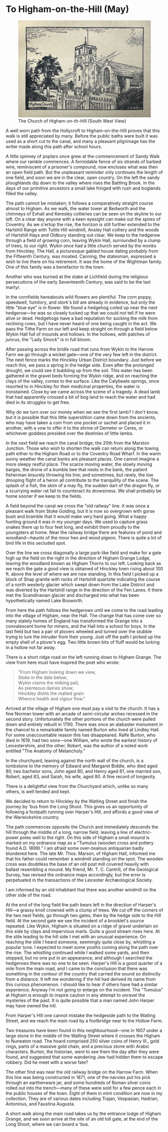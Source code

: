 # To Higham-on-the-Hill (May)

<figure>
    <img src="img/29.jpg" />
    <figcaption>The Church of Higham-on-th-Hill (South West View)</figcaption>
</figure>

A well worn path from the Hollycroft to Higham-on-the-Hill proves that this walk is still appreciated by many. Before the public baths were built it was used as a short cut to the canal, and many a pleasant pilgrimage has the writer made along this path after school hours.

A little spinney of poplars once grew at the commencement of Sandy Walk where our ramble commences. A formidable fence of six strands of barbed wire, reminiscent of a prisoner's compound, now encloses what was then an open field path. But the unpleasant reminder only continues the length of one field, and soon we are in the clear, open country. On the left the sandy ploughlands dip down to the valley where rises the Battling Brook. In the days of our primitive ancestors a small lake fringed with rush and boglands filled the valley.

The path cannot be mistaken; it follows a comparatively straight course almost to Higham. As we walk, the water tower at Bedworth and the chimneys of Exhall and Keresley collieries can be seen on the skyline to our left. On a clear day anyone with a keen eyesight can make out the spires of Coventry. As we o'ertop the rise, the horizon is still further extended to the Hartshill Range with Tuttle Hill windmill, Ansley Hall colliery and the woods of Hartshill Hays and Oldbury standing out clear. We keep to the hedgerow through a field of growing corn, leaving Wykin Hall, surrounded by a clump of trees, to our right. Wykin once had a little church served by the monks from Hinckley. The Hall, a picturesque gabled house dating probably from the Fifteenth Century, was moated. Canning, the statesman, expressed a wish to live there on his retirement. It was the home of the Wightman family. One of this family was a benefactor to the town.

Another who was burned at the stake at Lichfield during the religious persecutions of the early Seventeenth Century, was said to be the last martyr.

In the cornfields hereabouts wild flowers are plentiful. The corn poppy, speedwell, fumitory, and stork's bill are already in evidence, but only the little "blue eye" is in flower. We found a hedgehog coiled up near the next hedgerow—he was so closely tucked up that we could not tell if he were alive or dead. Hedgehogs have a bad reputation for sucking the milk from reclining cows, but I have never heard of one being caught in the act. We pass the Tithe Farm on our left and keep straight on through a field below Wykin Hall full of mounds and hollows. In the hollows, with patches of _juncus_, the "Lady Smock" is in full bloom.

After passing across the bridle road that runs from Wykin to the Harrow Farm we go through a wicket gate—one of the very few left in the district. The next fence marks the Hinckley Urban District boundary. Just before we reach this, we pass a spring in the hedge side. Even after the prolonged drought, we could see it bubbling up from the soil. This water has been gathered in the gravel beds forming the Wykin ridge, and on reaching the clays of the valley, comes to the surface. Like the Calybeate springs, once resorted to in Hinckley for their medicinal properties, the water is ironstained. Close by we came across the scene of a tragedy. A dead lamb that had apparently crossed a bit of bog land to reach the water and had died in its struggles to get free.

Why do we turn over our money when we see the first lamb? I don't know, but it is possible that this little superstition came down from the ancients, who may have taken a coin from one pocket or sachet and placed it in another, with a vow to offer it to the shrine of Demeter or Ceres, or whichever goddess presided over the destinies of little lambs.

In the next field we reach the canal bridge; the 20th from the Marston Junction. Those who wish to shorten the walk can return along the towing path either to the Higham Road or to the Coventry Road Wharf. In the warm sunny weather the canal banks are pleasant places. One cannot imagine a more sleepy restful place. The scarce moving water, the slowly moving barges, the drone of a bumble bee that nests in the bank, the patient fisherman leisurely throwing his line; and sometimes, but rarely, the low drooping flight of a heron all contribute to the tranquility of the scene. The splash of a fish, the skim of a may fly, the sudden dart of the dragon fly, or a scurrying water rat fail to counteract its drowsiness. We shall probably be home sooner if we keep to the fields.

A field beyond the canal we cross the "old railway" line. It was once a pleasant walk from Stoke Golding, but it is now so overgrown with gorse bush and bramble that it would make very hard going. What a happy hunting ground it was in my younger days. We used to capture grass snakes there up to four feet long, and exhibit them proudly to the youngsters at home. Near the railway bridge there are features of pond and woodland—haunts of the moor hen and wood pigeon. There is quite a lot of bird life in this secluded spot.

Over the line we cross diagonally a large park-like field and make for a gate high up the field on the right in the direction of Higham Grange Lodge, leaving the woodland known as Higham Thorns to our left. Looking back as we reach the gate a good view is obtained of Hinckley town rising about 100 ft. above the level of where we are now standing. In this field I picked up a block of Shap granite with rocks of Hartshill quartzite indicating the course of a north westerly glacier which swept down from the Lake District and was diverted by the Hartshill range in the direction of the Fen Lanes. It there met the Scandinavian glacier and discharged into what has been hypothetically named Lake Bosworth.

From here the path follows the hedgerows until we come to the road leading into the village of Higham, near the Hall. The change that has come over so many stately homes of England has transformed the Grange into a convalescent home for miners, and the Hall into a school for boys. In the last field but two a pair of plovers wheeled and turned over the stubble trying to lure the intruder from their young. Just off the path I picked up the empty shell of a plover’s egg. Two little brown bits of fluff would be lurking in a hollow not far away.

There is a short ridge road on the left running down to Higham Grange. The view from here must have inspired the poet who wrote:

> "From Higham looking down we view,<br>
> Stoke in the dale below;<br>
> Wykin claims the milking pail,<br>
> As plenteous dairies show;<br>
> Hinckley distils the malted grain<br>
> Whence health and vigour flow."

Arrived at the village of Higham one must pay a visit to the church. It has a fine Norman tower with an arcade of semi-circular arches recessed in the second story. Unfortunately the other portions of the church were pulled down and entirely rebuilt in 1790. There was once an alabaster monument in the chancel to a remarkable family named Burton who lived at Lindley Hall. For some unaccountable reason this has disappeared. Ralfe Burton, who died in 1619, had two sons—one William, who wrote the earliest history of Leicestershire, and the other, Robert, was the author of a noted work entitled "The Anatomy of Melancholy."

In the churchyard, leaning against the north wall of the church, is a tombstone to the memory of Edward and Margaret Biddle, who died aged 80, two bachelor sons, John aged 80, and Henry aged 81, one married son, Robert, aged 83, and Sarah, his wife, aged 80. A fine record of longevity.

There is a delightful view from the Churchyard which, unlike so many others, is well tended and kept.

We decided to return to Hinckley by the Watling Street and finish the journey by 'bus from the Long Shoot. This gives us an opportunity of following a footpath running over Harper's Hill, and affords a good view of the Warwickshire country.

The path commences opposite the Church and immediately descends the hill through the middle of a long, narrow field, leaving a line of electric-power poles well to the right. On this side of Higham a small mound is marked on my ordnance map as a "Tumulus (wooden cross and pottery found A.D. 1899)." I am afraid some over-zealous antiquarian badly blundered here. The late Mr. Thos. Marson, of Higham Hall, informed me that his father could remember a windmill standing on the spot. The wooden cross was doubtless the base of an old post mill covered heavily with ballast resembling a mound. My friend, Mr. T. C. Cantrill, of the Geological Survey, has revised the ordnance maps accordingly, but the error is perpetuated in the transactions of the Leicester Archæological Society.

I am informed by an old inhabitant that there was another windmill on the other side of the road.

At the end of the long field the path bears left in the direction of Harper's Hill—a grassy knoll crowned with a clump of trees. We cut off the corners of the two next fields, go through two gates, then by the hedge side to the Hill field. At the second gate we see the incident of a brooklet's source repeated. Like Wykin, Higham is situated on a ridge of gravel underlain on this side by clays and impervious marls. Quite a good stream rises here. At the stile leading to the hill side I met with an unusual experience. On reaching the stile I heard someone, seemingly quite close by, whistling a popular tune. I expected to meet some youths coming along the path over the rise. The whistling continued while I walked some yards, and then stopped, but no one put in an appearance, and although I searched the hedgerows there was no one to be seen. Harper's Hill is a good quarter of a mile from the main road, and I came to the conclusion that there was something in the contour of the country that carried the sound so distinctly from a distance. It left me wondering if the hill had derived its name from this curious phenomenon. I should like to hear if others have had a similar experience. Anyway I'm not going to enlarge on the incident. The "Tumulus" at Higham is enough to inspire caution in any attempt to unravel the mysteries of the past. It is quite possible that a man named John Harper may have owned the hill.

From Harper's Hill one cannot mistake the hedgeside path to the Watling Street, and we reach the main road by a footbridge near to the Hollow Farm.

Two treasures have been found in this neighbourhood—one in 1607 under a large stone in the middle of the Watling Street where it crosses the Higham to Nuneaton road. The hoard comprised 250 silver coins of Henry III., gold rings, parts of a massive gold chain, and a precious stone with Arabic characters. Burton, the historian, went to see them the day after they were found, and suggested that some wandering Jew had hidden them to escape robbery. Did he meet with a worse fate?

The other find was near the old railway bridge on the Harrow Farm. When this line was being constructed in 1871, one of the navvies put his pick through an earthenware jar, and some hundreds of Roman silver coins rolled out into the trench—many of these were sold for a few pence each in the public houses of the town. Eight of them in mint condition are now in my collection. They are of various dates including Trajan, Vespasian, Hadrian, Antoninus, and Faustina Augusta.

A short walk along the main road takes us by the entrance lodge of Higham Grange, and we soon arrive at the site of an old toll gate, at the end of the Long Shoot, where we can board a 'bus.
